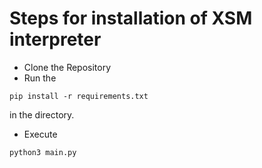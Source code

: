 # Steps for installation of XSM interpreter
- Clone the Repository
- Run the 
```
pip install -r requirements.txt
``` 
in the directory.
- Execute 
```
python3 main.py
```

